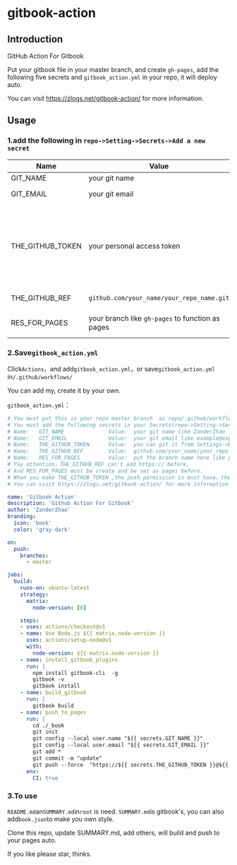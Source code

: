 # gitbook-action

## Introduction

GitHub Action For Gitbook

Put your gitbook file in your master branch, and create `gh-pages`, add the following five secrets and `gitbook_action.yml` in your repo, it will deploy auto.

You can visit <https://zlogs.net/gitbook-action/> for more information.

## Usage

### 1.add the following in `repo->Setting->Secrets->Add a new secret`

| Name             | Value                                            | Tip                                                        |
| ---------------- | ------------------------------------------------ | ------------------------------------------------------------ |
| GIT_NAME         | your git name                                    | like zanderzhao                                              |
| GIT_EMAIL        | your git email                                   | like example@exp.com                                         |
| THE_GITHUB_TOKEN | your personal access token                       | get the token from`Settings->Developer settings->Personal access tokens->Generate new token`,when you make it, push permission is  needed. |
| THE_GITHUB_REF   | `github.com/your_name/your_repo_name.git`        | can **not** add`https://`                                    |
| RES_FOR_PAGES    | your branch like `gh-pages` to function as pages | create the pages before and set it  as pages                 |



### 2.Save`gitbook_action.yml`

Click`Actions`，and add`gitbook_action.yml`，or save`gitbook_action.yml` in`/.github/workflows/`

You can add my, create it by your own.

`gitbook_action.yml`：

```yml
# You must put this in your repo master branch  as repo/.github/workflow/gitbook_action.yml
# You must add the following secrets in your Secrets(repo->Setting->Secrets->Add a new secret)  
# Name:   GIT_NAME              Value:  your git name like ZanderZhao
# Name:   GIT_EMAIL             Value:  your git email like example@exp.com
# Name:   THE_GITHUB_TOKEN      Value:  you can git it from Settings->Developer settings->Personal access tokens->Generate new token
# Name:   THE_GITHUB_REF        Value:  github.com/your_name/your_repo_name.git
# Name:   RES_FOR_PAGES         Value:  put the branch name here like gh-pages,where the build book you want put for
# Pay attention，THE_GITHUB_REF can't add https:// before, 
# And RES_FOR_PAGES must be create and be set as pages before.
# When you make THE_GITHUB_TOKEN ,the push permission is must have，the others, you can add.
# You can visit https://zlogs.net/gitbook-action/ for more information.

name: 'Gitbook Action'
description: 'Github Action For Gitbook'
author: 'ZanderZhao'
branding:
  icon: 'book'
  color: 'gray-dark'

on:
  push:
    branches:    
      - master

jobs:
  build:
    runs-on: ubuntu-latest
    strategy:
      matrix:
        node-version: [8]

    steps:
    - uses: actions/checkout@v1
    - name: Use Node.js ${{ matrix.node-version }}
      uses: actions/setup-node@v1
      with:
        node-version: ${{ matrix.node-version }}
    - name: install_gitbook_plugins
      run: |
        npm install gitbook-cli  -g
        gitbook -v
        gitbook install
    - name: build_gitbook
      run: |
        gitbook build
    - name: push_to_pages
      run: |
        cd ./_book
        git init
        git config --local user.name "${{ secrets.GIT_NAME }}"
        git config --local user.email "${{ secrets.GIT_EMAIL }}"
        git add *
        git commit -m "update"
        git push --force  "https://${{ secrets.THE_GITHUB_TOKEN }}@${{ secrets.THE_GITHUB_REF }}" master:${{ secrets.RES_FOR_PAGES }}
      env:
        CI: true
```



### 3.To use

`README.md`an`SUMMARY.md`in`root` is need. `SUMMARY.md`is gitbook's, you can also add`book.json`to make you own style.

Clone this repo, update SUMMARY.md, add others, will build and push to your pages auto.

If you like please star, thinks.

